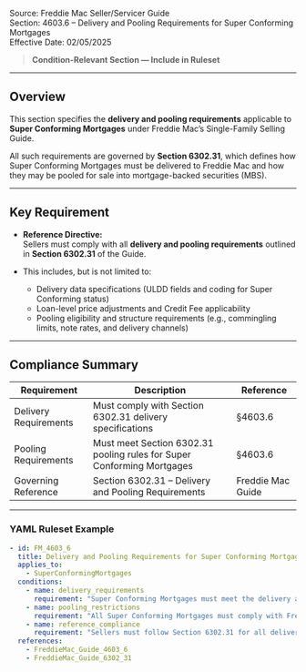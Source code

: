 Source: Freddie Mac Seller/Servicer Guide  
Section: 4603.6 – Delivery and Pooling Requirements for Super Conforming Mortgages  
Effective Date: 02/05/2025  

> **Condition-Relevant Section — Include in Ruleset**

---

## Overview  

This section specifies the **delivery and pooling requirements** applicable to **Super Conforming Mortgages** under Freddie Mac’s Single-Family Selling Guide.

All such requirements are governed by **Section 6302.31**, which defines how Super Conforming Mortgages must be delivered to Freddie Mac and how they may be pooled for sale into mortgage-backed securities (MBS).

---

## Key Requirement  

- **Reference Directive:**  
  Sellers must comply with all **delivery and pooling requirements** outlined in **Section 6302.31** of the Guide.  

- This includes, but is not limited to:  
  - Delivery data specifications (ULDD fields and coding for Super Conforming status)  
  - Loan-level price adjustments and Credit Fee applicability  
  - Pooling eligibility and structure requirements (e.g., commingling limits, note rates, and delivery channels)  

---

## Compliance Summary  

| Requirement | Description | Reference |
|--------------|-------------|------------|
| Delivery Requirements | Must comply with Section 6302.31 delivery specifications | §4603.6 |
| Pooling Requirements | Must meet Section 6302.31 pooling rules for Super Conforming Mortgages | §4603.6 |
| Governing Reference | Section 6302.31 – Delivery and Pooling Requirements | Freddie Mac Guide |

---

### YAML Ruleset Example  

```yaml
- id: FM_4603_6
  title: Delivery and Pooling Requirements for Super Conforming Mortgages
  applies_to:
    - SuperConformingMortgages
  conditions:
    - name: delivery_requirements
      requirement: "Super Conforming Mortgages must meet the delivery and pooling requirements outlined in Section 6302.31."
    - name: pooling_restrictions
      requirement: "All Super Conforming Mortgages must comply with Freddie Mac’s pooling rules, including any limitations on commingling and delivery data reporting."
    - name: reference_compliance
      requirement: "Sellers must follow Section 6302.31 for all delivery and pooling instructions."
  references:
    - FreddieMac_Guide_4603_6
    - FreddieMac_Guide_6302_31
